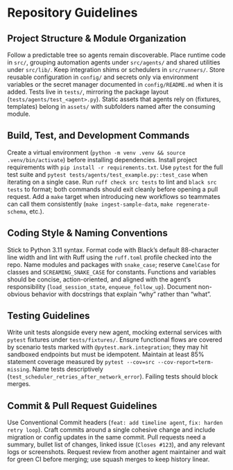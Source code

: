 # Repository Guidelines

## Project Structure & Module Organization
Follow a predictable tree so agents remain discoverable. Place runtime code in `src/`, grouping automation agents under `src/agents/` and shared utilities under `src/lib/`. Keep integration shims or schedulers in `src/runners/`. Store reusable configuration in `config/` and secrets only via environment variables or the secret manager documented in `config/README.md` when it is added. Tests live in `tests/`, mirroring the package layout (`tests/agents/test_<agent>.py`). Static assets that agents rely on (fixtures, templates) belong in `assets/` with subfolders named after the consuming module.

## Build, Test, and Development Commands
Create a virtual environment (`python -m venv .venv && source .venv/bin/activate`) before installing dependencies. Install project requirements with `pip install -r requirements.txt`. Use `pytest` for the full test suite and `pytest tests/agents/test_example.py::test_case` when iterating on a single case. Run `ruff check src tests` to lint and `black src tests` to format; both commands should exit cleanly before opening a pull request. Add a `make` target when introducing new workflows so teammates can call them consistently (`make ingest-sample-data`, `make regenerate-schema`, etc.).

## Coding Style & Naming Conventions
Stick to Python 3.11 syntax. Format code with Black’s default 88-character line width and lint with Ruff using the `ruff.toml` profile checked into the repo. Name modules and packages with `snake_case`; reserve `CamelCase` for classes and `SCREAMING_SNAKE_CASE` for constants. Functions and variables should be concise, action-oriented, and aligned with the agent’s responsibility (`load_session_state`, `enqueue_follow_up`). Document non-obvious behavior with docstrings that explain “why” rather than “what”.

## Testing Guidelines
Write unit tests alongside every new agent, mocking external services with `pytest` fixtures under `tests/fixtures/`. Ensure functional flows are covered by scenario tests marked with `@pytest.mark.integration`; they may hit sandboxed endpoints but must be idempotent. Maintain at least 85% statement coverage measured by `pytest --cov=src --cov-report=term-missing`. Name tests descriptively (`test_scheduler_retries_after_network_error`). Failing tests should block merges.

## Commit & Pull Request Guidelines
Use Conventional Commit headers (`feat: add timeline agent`, `fix: harden retry loop`). Craft commits around a single cohesive change and include migration or config updates in the same commit. Pull requests need a summary, bullet list of changes, linked issue (`Closes #123`), and any relevant logs or screenshots. Request review from another agent maintainer and wait for green CI before merging; use squash merges to keep history linear.
